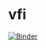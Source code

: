 # vfi

[![Binder](https://mybinder.org/badge.svg)](https://mybinder.org/v2/gh/JeppeDruedahl/vfi/master)
